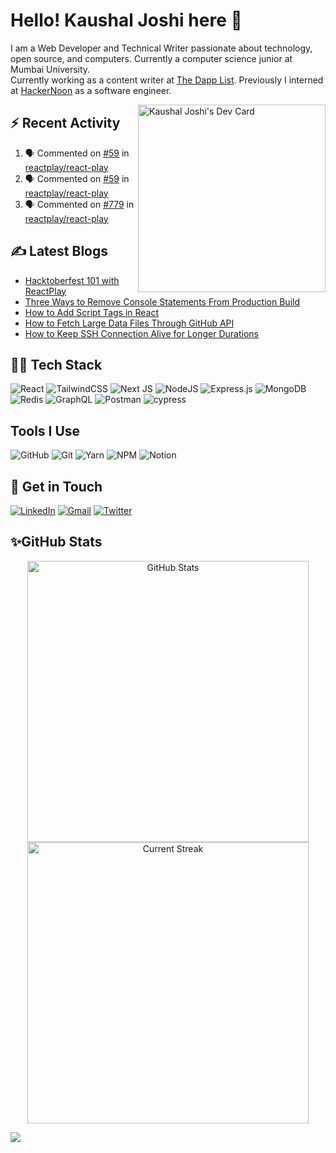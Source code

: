 # Hello! Kaushal Joshi here 👋

I am a Web Developer and Technical Writer passionate about technology, open source, and computers. Currently a computer science junior at Mumbai University.  
Currently working as a content writer at [The Dapp List](https://thedapplist.com/). Previously I interned at [HackerNoon](https://hackernoon.com/) as a software engineer.

<a href="https://app.daily.dev/clumsycoder"><img src="https://api.daily.dev/devcards/614e06c39f3f49cbad528d60689782d0.png?r=z00" align="right" width="300" alt="Kaushal Joshi's Dev Card"/></a> 

## :zap: Recent Activity 
<!--START_SECTION:activity-->
1. 🗣 Commented on [#59](https://github.com/reactplay/react-play/issues/59) in [reactplay/react-play](https://github.com/reactplay/react-play)
2. 🗣 Commented on [#59](https://github.com/reactplay/react-play/issues/59) in [reactplay/react-play](https://github.com/reactplay/react-play)
3. 🗣 Commented on [#779](https://github.com/reactplay/react-play/issues/779) in [reactplay/react-play](https://github.com/reactplay/react-play)
<!--END_SECTION:activity-->

## ✍ Latest Blogs

<!-- BLOG-POST-LIST:START -->
- [Hacktoberfest 101 with ReactPlay](https://blog.kaushaljoshi.dev/hacktoberfest-101-with-reactplay)
- [Three Ways to Remove Console Statements From Production Build](https://blog.kaushaljoshi.dev/remove-console-statements-from-production)
- [How to Add Script Tags in React](https://blog.kaushaljoshi.dev/how-to-add-script-tags-in-react)
- [How to Fetch Large Data Files Through GitHub API](https://blog.kaushaljoshi.dev/how-to-fetch-large-data-files-through-github-api)
- [How to Keep SSH Connection Alive for Longer Durations](https://blog.kaushaljoshi.dev/how-to-keep-ssh-connection-alive-for-longer-durations)
<!-- BLOG-POST-LIST:END -->


## 👨‍💻 Tech Stack

![React](https://img.shields.io/badge/react-%2320232a.svg?style=for-the-badge&logo=react&logoColor=%2361DAFB) ![TailwindCSS](https://img.shields.io/badge/tailwindcss-%2338B2AC.svg?style=for-the-badge&logo=tailwind-css&logoColor=white)
![Next JS](https://img.shields.io/badge/Next-black?style=for-the-badge&logo=next.js&logoColor=white)
![NodeJS](https://img.shields.io/badge/node.js-6DA55F?style=for-the-badge&logo=node.js&logoColor=white) ![Express.js](https://img.shields.io/badge/express.js-%23404d59.svg?style=for-the-badge&logo=express&logoColor=%2361DAFB) 
![MongoDB](https://img.shields.io/badge/MongoDB-%234ea94b.svg?style=for-the-badge&logo=mongodb&logoColor=white)
![Redis](https://img.shields.io/badge/redis-%23DD0031.svg?style=for-the-badge&logo=redis&logoColor=white)
![GraphQL](https://img.shields.io/badge/-GraphQL-E10098?style=for-the-badge&logo=graphql&logoColor=white)
![Postman](https://img.shields.io/badge/Postman-FF6C37?style=for-the-badge&logo=postman&logoColor=white)
![cypress](https://img.shields.io/badge/-cypress-%23E5E5E5?style=for-the-badge&logo=cypress&logoColor=058a5e)

## Tools I Use
![GitHub](https://img.shields.io/badge/github-%23121011.svg?style=for-the-badge&logo=github&logoColor=white) ![Git](https://img.shields.io/badge/git-%23F05033.svg?style=for-the-badge&logo=git&logoColor=white) ![Yarn](https://img.shields.io/badge/yarn-%232C8EBB.svg?style=for-the-badge&logo=yarn&logoColor=white) ![NPM](https://img.shields.io/badge/NPM-%23000000.svg?style=for-the-badge&logo=npm&logoColor=white) ![Notion](https://img.shields.io/badge/Notion-%23000000.svg?style=for-the-badge&logo=notion&logoColor=white)

## 📩 Get in Touch

[![LinkedIn](https://img.shields.io/badge/linkedin-%230077B5.svg?&style=for-the-badge&logo=linkedin&logoColor=white)](https://www.linkedin.com/in/7jkaushal/) [![Gmail](https://img.shields.io/badge/Gmail-D14836?style=for-the-badge&logo=gmail&logoColor=white)](mailto:7joshikaushal@gmail.com) [![Twitter](https://img.shields.io/badge/clumsy_coder-%231DA1F2.svg?style=for-the-badge&logo=Twitter&logoColor=white)](https://twitter.com/clumsy_coder) 

## ✨GitHub Stats

<p align="center"> 
  <img src="https://github-readme-stats.vercel.app/api?username=joshi-kaushal&show_icons=true&theme=blue-green" alt="GitHub Stats" width="450px" />
  <img src="https://github-readme-streak-stats.herokuapp.com/?user=joshi-kaushal&theme=blue-green" alt="Current Streak" width="450px" />
</p>

![](https://komarev.com/ghpvc/?username=joshi-kaushal&style=flat-square&label=Stalker+count)
